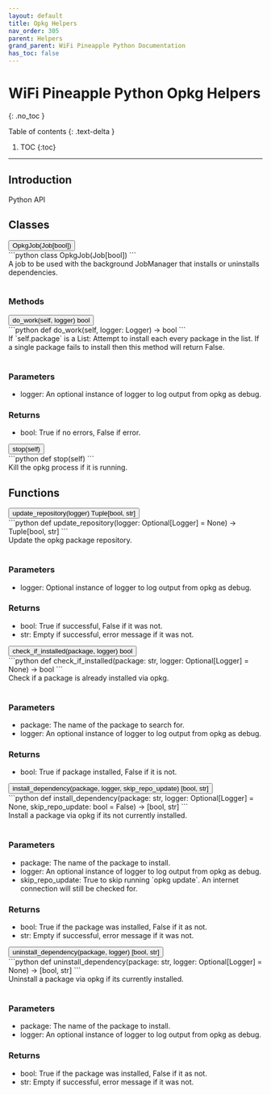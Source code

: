 ```yaml
---
layout: default
title: Opkg Helpers
nav_order: 305
parent: Helpers
grand_parent: WiFi Pineapple Python Documentation
has_toc: false
---
```


<link rel="stylesheet" href="../../../../../assets/css/endpoints.css">

# WiFi Pineapple Python Opkg Helpers
{: .no_toc }

Table of contents
{: .text-delta }
1. TOC
{:toc}
---

## Introduction
Python API

## Classes
<button type="button" class="endpoint-collapsible">
<span class="api-name">OpkgJob(Job[bool])</span>
<span class="api-label-container">
<span class="api-label-post"></span>
</span>
</button>
<div class="endpoint-content">
<div markdown="1">
```python
class OpkgJob(Job[bool])
```
</div>
A job to be used with the background JobManager that installs or uninstalls dependencies.
<br/><br/>
<h3>Methods</h3>
<button type="button" class="endpoint-collapsible-non-click">
<span class="api-name">do_work(self, logger)</span>
<span class="api-label-container">
<span class="api-label-post">bool</span>
</span>
</button>
<div class="endpoint-content-always-show">
<div markdown="1">
```python
def do_work(self, logger: Logger) -> bool
```
</div>
If `self.package` is a List:
    Attempt to install each every package in the list. If a single package fails to install then this method will return False.
<br/><br/>
<h3>Parameters</h3>
<ul>
    <li>logger: An optional instance of logger to log output from opkg as debug.</li>
</ul>
<h3>Returns</h3>
<ul>
    <li>bool: True if no errors, False if error.</li>
</ul>
</div>
<button type="button" class="endpoint-collapsible-non-click">
<span class="api-name">stop(self)</span>
<span class="api-label-container">
<span class="api-label-post"></span>
</span>
</button>
<div class="endpoint-content-always-show">
<div markdown="1">
```python
def stop(self)
```
</div>
Kill the opkg process if it is running.
</div>
</div>

## Functions
<button type="button" class="endpoint-collapsible">
<span class="api-name">update_repository(logger)</span>
<span class="api-label-container">
<span class="api-label-post">Tuple[bool, str]</span>
</span>
</button>
<div class="endpoint-content">
<div markdown="1">
```python
def update_repository(logger: Optional[Logger] = None) -> Tuple[bool, str]
```
</div>
Update the opkg package repository.
<br/><br/>
<h3>Parameters</h3>
<ul>
    <li>logger: Optional instance of logger to log output from opkg as debug.</li>
</ul>
<h3>Returns</h3>
<ul>
    <li>bool: True if successful, False if it was not.</li>
    <li>str: Empty if successful, error message if it was not.</li>
</ul>
</div>
<button type="button" class="endpoint-collapsible">
<span class="api-name">check_if_installed(package, logger)</span>
<span class="api-label-container">
<span class="api-label-post">bool</span>
</span>
</button>
<div class="endpoint-content">
<div markdown="1">
```python
def check_if_installed(package: str, logger: Optional[Logger] = None) -> bool
```
</div>
Check if a package is already installed via opkg.
<br/><br/>
<h3>Parameters</h3>
<ul>
	<li>package: The name of the package to search for.</li>
    <li>logger: An optional instance of logger to log output from opkg as debug.</li>
</ul>
<h3>Returns</h3>
<ul>
    <li>bool: True if package installed, False if it is not.</li>
</ul>
</div>
<button type="button" class="endpoint-collapsible">
<span class="api-name">install_dependency(package, logger, skip_repo_update)</span>
<span class="api-label-container">
<span class="api-label-post">[bool, str]</span>
</span>
</button>
<div class="endpoint-content">
<div markdown="1">
```python
def install_dependency(package: str, logger: Optional[Logger] = None, skip_repo_update: bool = False) -> [bool, str]
```
</div>
Install a package via opkg if its not currently installed.
<br/><br/>
<h3>Parameters</h3>
<ul>
	<li>package: The name of the package to install.</li>
    <li>logger: An optional instance of logger to log output from opkg as debug.</li>
    <li>skip_repo_update: True to skip running `opkg update`. An internet connection will still be checked for.</li>
</ul>
<h3>Returns</h3>
<ul>
    <li>bool: True if the package was installed, False if it as not.</li>
    <li>str: Empty if successful, error message if it was not.</li>
</ul>
</div>
<button type="button" class="endpoint-collapsible">
<span class="api-name">uninstall_dependency(package, logger)</span>
<span class="api-label-container">
<span class="api-label-post">[bool, str]</span>
</span>
</button>
<div class="endpoint-content">
<div markdown="1">
```python
def uninstall_dependency(package: str, logger: Optional[Logger] = None) -> [bool, str]
```
</div>
Uninstall a package via opkg if its currently installed.
<br/><br/>
<h3>Parameters</h3>
<ul>
	<li>package: The name of the package to install.</li>
    <li>logger: An optional instance of logger to log output from opkg as debug.</li>
</ul>
<h3>Returns</h3>
<ul>
    <li>bool: True if the package was installed, False if it as not.</li>
    <li>str: Empty if successful, error message if it was not.</li>
</ul>
</div>

<script src="https://hak5.github.io/mk7-docs/assets/js/endpoints.js"></script>
<script>addHandlers();</script>
